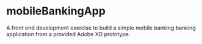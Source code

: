 # mobileBankingApp
A front end development exercise to build a simple mobile banking banking application from a provided Adobe XD prototype.
